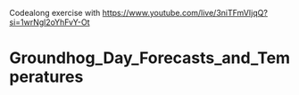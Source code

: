 Codealong exercise with https://www.youtube.com/live/3niTFmVIjqQ?si=1wrNgl2oYhFvY-Ot
# Groundhog_Day_Forecasts_and_Temperatures
